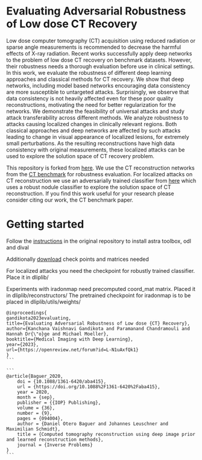 # Evaluating Adversarial Robustness of Low dose CT Recovery 

Low dose computer tomography (CT) acquisition using reduced radiation or sparse angle
measurements is recommended to decrease the harmful effects of X-ray radiation. Recent
works successfully apply deep networks to the problem of low dose CT recovery on benchmark
datasets. However, their robustness needs a thorough evaluation before use in clinical
settings. In this work, we evaluate the robustness of different deep learning approaches
and classical methods for CT recovery. We show that deep networks, including model
based networks encouraging data consistency are more susceptible to untargeted attacks.
Surprisingly, we observe that data consistency is not heavily affected even for these poor
quality reconstructions, motivating the need for better regularization for the networks.
We demonstrate the feasibility of universal attacks and study attack transferability across
different methods. We analyze robustness to attacks causing localized changes in clinically
relevant regions. Both classical approaches and deep networks are affected by such attacks
leading to change in visual appearance of localized lesions, for extremely small perturbations.
As the resulting reconstructions have high data consistency with original measurements,
these localized attacks can be used to explore the solution space of CT recovery problem.

This repository is forked from [here](https://github.com/oterobaguer/dip-ct-benchmark).
We use the CT reconstruction networks from the [CT benchmark](https://github.com/oterobaguer/dip-ct-benchmark) for robustness evaluation.
For localized attacks on CT reconstruction we use an adversarially trained classifier from [here](https://github.com/drgHannah/Explorable_CT_Reconstruction) which uses a robust nodule classifier to explore the solution space of CT reconstruction.
If you find this work useful for your research please consider citing our work, the CT benchmark paper.  

# Getting started
Follow the [instructions](https://github.com/oterobaguer/dip-ct-benchmark/blob/master/instructions.txt) in the original repository to install astra toolbox, odl and dival

Additionally [download](https://drive.google.com/drive/folders/1jHIqpt6DdFWdilm6qPs_ukC4QM-O960r?usp=sharing) check points and matrices needed 

For localized attacks you need the checkpoint for robustly trained classifier. Place it in dliplib/

Experiments with iradonmap need precomputed coord_mat matrix. Placed it in dliplib/reconstructors/
The pretrained checkpoint for iradonmap is to be placed in dliplib/utils/weights/ 



````
@inproceedings{
gandikota2023evaluating,
title={Evaluating Adversarial Robustness of Low dose {CT} Recovery},
author={Kanchana Vaishnavi Gandikota and Paramanand Chandramouli and Hannah Dr{\"o}ge and Michael Moeller},
booktitle={Medical Imaging with Deep Learning},
year={2023},
url={https://openreview.net/forum?id=L-N1uAxfQk1}
}
```

```
@article{Baguer_2020,
	doi = {10.1088/1361-6420/aba415},
	url = {https://doi.org/10.1088%2F1361-6420%2Faba415},
	year = 2020,
	month = {sep},
	publisher = {{IOP} Publishing},
	volume = {36},
	number = {9},
	pages = {094004},
	author = {Daniel Otero Baguer and Johannes Leuschner and Maximilian Schmidt},
	title = {Computed tomography reconstruction using deep image prior and learned reconstruction methods},
	journal = {Inverse Problems}
}
```
